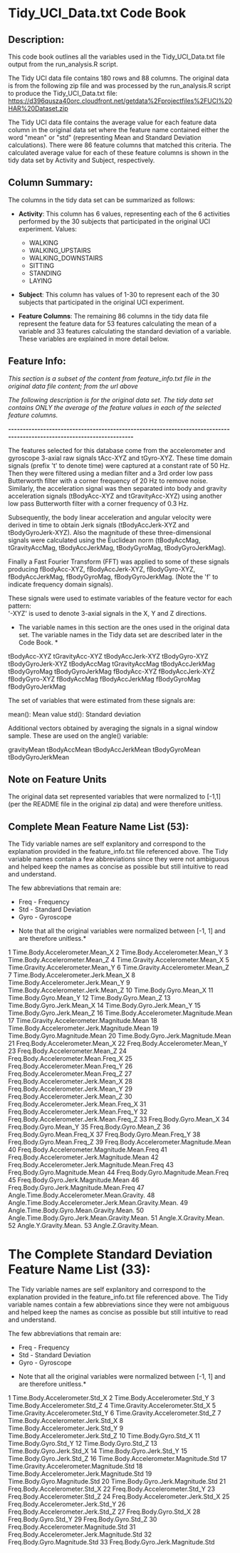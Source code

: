# Tidy_UCI_Data.txt Code Book

## Description:
This code book outlines all the variables used in the Tidy_UCI_Data.txt file output from the run_analysis.R script.

The Tidy UCI data file contains 180 rows and 88 columns.   The original data is from the following zip file and was processed by the run_analysis.R script to produce the Tidy_UCI_Data.txt file:
https://d396qusza40orc.cloudfront.net/getdata%2Fprojectfiles%2FUCI%20HAR%20Dataset.zip 

The Tidy UCI data file contains the average value for each feature data column in the original data set where the feature name contained either the word "mean" or "std" (representing Mean and Standard Deviation calculations).   There were 86 feature columns that matched this criteria.  The calculated average value for each of these feature columns is shown in the tidy data set by Activity and Subject, respectively.

## Column Summary:
The columns in the tidy data set can be summarized as follows:

- **Activity**: This column has 6 values, representing each of the 6 activities performed by the 30 subjects that participated in the original UCI experiment.
	Values:
	- WALKING
	- WALKING_UPSTAIRS
	- WALKING_DOWNSTAIRS
	- SITTING
	- STANDING
	- LAYING

- **Subject**: This column has values of 1-30 to represent each of the 30 subjects that participated in the original UCI experiment.

- **Feature Columns**: The remaining 86 columns in the tidy data file represent the feature data for 53 features calculating the mean of a variable and 33 features calculating the standard deviation of a variable.  These variables are explained in more detail below. 

## Feature Info:
*This section is a subset of the content from feature_info.txt file in the original data file content; from the url above*

*The following description is for the original data set.  The tidy data set contains ONLY the average of the feature values in each of the selected feature columns.*

**-----------------------------------------------------------------------------------------------------------------------**

The features selected for this database come from the accelerometer and gyroscope 3-axial raw signals tAcc-XYZ and tGyro-XYZ. These time domain signals (prefix 't' to denote time) were captured at a constant rate of 50 Hz. Then they were filtered using a median filter and a 3rd order low pass Butterworth filter with a corner frequency of 20 Hz to remove noise. Similarly, the acceleration signal was then separated into body and gravity acceleration signals (tBodyAcc-XYZ and tGravityAcc-XYZ) using another low pass Butterworth filter with a corner frequency of 0.3 Hz. 

Subsequently, the body linear acceleration and angular velocity were derived in time to obtain Jerk signals (tBodyAccJerk-XYZ and tBodyGyroJerk-XYZ). Also the magnitude of these three-dimensional signals were calculated using the Euclidean norm (tBodyAccMag, tGravityAccMag, tBodyAccJerkMag, tBodyGyroMag, tBodyGyroJerkMag). 

Finally a Fast Fourier Transform (FFT) was applied to some of these signals producing fBodyAcc-XYZ, fBodyAccJerk-XYZ, fBodyGyro-XYZ, fBodyAccJerkMag, fBodyGyroMag, fBodyGyroJerkMag. (Note the 'f' to indicate frequency domain signals). 

These signals were used to estimate variables of the feature vector for each pattern:  
'-XYZ' is used to denote 3-axial signals in the X, Y and Z directions.

* The variable names in this section are the ones used in the original data set.  The variable names in the Tidy data set are described later in the Code Book. *

tBodyAcc-XYZ
tGravityAcc-XYZ
tBodyAccJerk-XYZ
tBodyGyro-XYZ
tBodyGyroJerk-XYZ
tBodyAccMag
tGravityAccMag
tBodyAccJerkMag
tBodyGyroMag
tBodyGyroJerkMag
fBodyAcc-XYZ
fBodyAccJerk-XYZ
fBodyGyro-XYZ
fBodyAccMag
fBodyAccJerkMag
fBodyGyroMag
fBodyGyroJerkMag

The set of variables that were estimated from these signals are: 

mean(): Mean value
std(): Standard deviation

Additional vectors obtained by averaging the signals in a signal window sample. These are used on the angle() variable:

gravityMean
tBodyAccMean
tBodyAccJerkMean
tBodyGyroMean
tBodyGyroJerkMean

## Note on Feature Units
The original data set represented variables that were normalized to [-1,1] (per the README file in the original zip data) and were therefore unitless. 

## Complete Mean Feature Name List (53):
The Tidy variable names are self explanitory and correspond to the explanation provided in the feature_info.txt file referenced above.  The Tidy variable names contain a few abbreviations since they were not ambiguous and helped keep the names as concise as possible but still intuitive to read and understand. 

The few abbreviations that remain are:
- Freq - Frequency
- Std - Standard Deviation
- Gyro - Gyroscope

* Note that all the original variables were normalized between [-1, 1] and are therefore unitless.*

1	Time.Body.Accelerometer.Mean_X
2	Time.Body.Accelerometer.Mean_Y
3	Time.Body.Accelerometer.Mean_Z
4	Time.Gravity.Accelerometer.Mean_X
5	Time.Gravity.Accelerometer.Mean_Y
6	Time.Gravity.Accelerometer.Mean_Z
7	Time.Body.Accelerometer.Jerk.Mean_X
8	Time.Body.Accelerometer.Jerk.Mean_Y
9	Time.Body.Accelerometer.Jerk.Mean_Z
10	Time.Body.Gyro.Mean_X
11	Time.Body.Gyro.Mean_Y
12	Time.Body.Gyro.Mean_Z
13	Time.Body.Gyro.Jerk.Mean_X
14	Time.Body.Gyro.Jerk.Mean_Y
15	Time.Body.Gyro.Jerk.Mean_Z
16	Time.Body.Accelerometer.Magnitude.Mean
17	Time.Gravity.Accelerometer.Magnitude.Mean
18	Time.Body.Accelerometer.Jerk.Magnitude.Mean
19	Time.Body.Gyro.Magnitude.Mean
20	Time.Body.Gyro.Jerk.Magnitude.Mean
21	Freq.Body.Accelerometer.Mean_X
22	Freq.Body.Accelerometer.Mean_Y
23	Freq.Body.Accelerometer.Mean_Z
24	Freq.Body.Accelerometer.Mean.Freq_X
25	Freq.Body.Accelerometer.Mean.Freq_Y
26	Freq.Body.Accelerometer.Mean.Freq_Z
27	Freq.Body.Accelerometer.Jerk.Mean_X
28	Freq.Body.Accelerometer.Jerk.Mean_Y
29	Freq.Body.Accelerometer.Jerk.Mean_Z
30	Freq.Body.Accelerometer.Jerk.Mean.Freq_X
31	Freq.Body.Accelerometer.Jerk.Mean.Freq_Y
32	Freq.Body.Accelerometer.Jerk.Mean.Freq_Z
33	Freq.Body.Gyro.Mean_X
34	Freq.Body.Gyro.Mean_Y
35	Freq.Body.Gyro.Mean_Z
36	Freq.Body.Gyro.Mean.Freq_X
37	Freq.Body.Gyro.Mean.Freq_Y
38	Freq.Body.Gyro.Mean.Freq_Z
39	Freq.Body.Accelerometer.Magnitude.Mean
40	Freq.Body.Accelerometer.Magnitude.Mean.Freq
41	Freq.Body.Accelerometer.Jerk.Magnitude.Mean
42	Freq.Body.Accelerometer.Jerk.Magnitude.Mean.Freq
43	Freq.Body.Gyro.Magnitude.Mean
44	Freq.Body.Gyro.Magnitude.Mean.Freq
45	Freq.Body.Gyro.Jerk.Magnitude.Mean
46	Freq.Body.Gyro.Jerk.Magnitude.Mean.Freq
47	Angle.Time.Body.Accelerometer.Mean.Gravity.
48	Angle.Time.Body.Accelerometer.Jerk.Mean.Gravity.Mean.
49	Angle.Time.Body.Gyro.Mean.Gravity.Mean.
50	Angle.Time.Body.Gyro.Jerk.Mean.Gravity.Mean.
51	Angle.X.Gravity.Mean.
52	Angle.Y.Gravity.Mean.
53	Angle.Z.Gravity.Mean.


# The Complete Standard Deviation Feature Name List (33):
The Tidy variable names are self explanitory and correspond to the explanation provided in the feature_info.txt file referenced above.  The Tidy variable names contain a few abbreviations since they were not ambiguous and helped keep the names as concise as possible but still intuitive to read and understand. 

The few abbreviations that remain are:
- Freq - Frequency
- Std - Standard Deviation
- Gyro - Gyroscope

* Note that all the original variables were normalized between [-1, 1] and are therefore unitless.*

1	Time.Body.Accelerometer.Std_X
2	Time.Body.Accelerometer.Std_Y
3	Time.Body.Accelerometer.Std_Z
4	Time.Gravity.Accelerometer.Std_X
5	Time.Gravity.Accelerometer.Std_Y
6	Time.Gravity.Accelerometer.Std_Z
7	Time.Body.Accelerometer.Jerk.Std_X
8	Time.Body.Accelerometer.Jerk.Std_Y
9	Time.Body.Accelerometer.Jerk.Std_Z
10	Time.Body.Gyro.Std_X
11	Time.Body.Gyro.Std_Y
12	Time.Body.Gyro.Std_Z
13	Time.Body.Gyro.Jerk.Std_X
14	Time.Body.Gyro.Jerk.Std_Y
15	Time.Body.Gyro.Jerk.Std_Z
16	Time.Body.Accelerometer.Magnitude.Std
17	Time.Gravity.Accelerometer.Magnitude.Std
18	Time.Body.Accelerometer.Jerk.Magnitude.Std
19	Time.Body.Gyro.Magnitude.Std
20	Time.Body.Gyro.Jerk.Magnitude.Std
21	Freq.Body.Accelerometer.Std_X
22	Freq.Body.Accelerometer.Std_Y
23	Freq.Body.Accelerometer.Std_Z
24	Freq.Body.Accelerometer.Jerk.Std_X
25	Freq.Body.Accelerometer.Jerk.Std_Y
26	Freq.Body.Accelerometer.Jerk.Std_Z
27	Freq.Body.Gyro.Std_X
28	Freq.Body.Gyro.Std_Y
29	Freq.Body.Gyro.Std_Z
30	Freq.Body.Accelerometer.Magnitude.Std
31	Freq.Body.Accelerometer.Jerk.Magnitude.Std
32	Freq.Body.Gyro.Magnitude.Std
33	Freq.Body.Gyro.Jerk.Magnitude.Std


